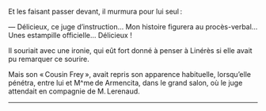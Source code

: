 Et les faisant passer devant, il murmura pour lui seul :

— Délicieux, ce juge d’instruction… Mon histoire figurera au procès-verbal…
Unes estampille officielle… Délicieux !

Il souriait avec une ironie, qui eût fort donné à penser à Linérès si elle avait pu remarquer ce sourire.

Mais son « Cousin Frey », avait repris son apparence habituelle, lorsqu’elle pénétra, entre lui et M^me de Armencita, dans le grand salon, où le juge attendait en compagnie de M. Lerenaud.

-----

